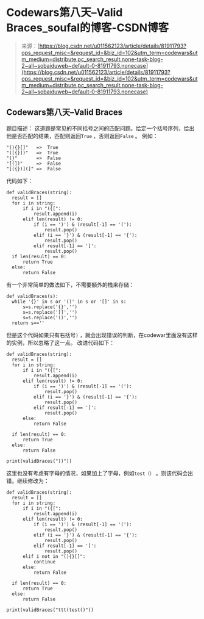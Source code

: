 <!--yml
category: codewars
date: 2022-08-13 11:49:26
-->

# Codewars第八天–Valid Braces_soufal的博客-CSDN博客

> 来源：[https://blog.csdn.net/u011562123/article/details/81911793?ops_request_misc=&request_id=&biz_id=102&utm_term=codewars&utm_medium=distribute.pc_search_result.none-task-blog-2~all~sobaiduweb~default-0-81911793.nonecase](https://blog.csdn.net/u011562123/article/details/81911793?ops_request_misc=&request_id=&biz_id=102&utm_term=codewars&utm_medium=distribute.pc_search_result.none-task-blog-2~all~sobaiduweb~default-0-81911793.nonecase)

## Codewars第八天–Valid Braces

题目描述：
这道题是常见的不同括号之间的匹配问题。给定一个括号序列，给出他是否匹配的结果，匹配则返回`True` ，否则返回`False` 。
例如：

```
"(){}[]"   =>  True
"([{}])"   =>  True
"(}"       =>  False
"[(])"     =>  False
"[({})](]" =>  False
```

代码如下：

```
def validBraces(string):
  result = []
  for i in string:
      if i in "({[":
          result.append(i)
      elif len(result) != 0:
          if (i == ')') & (result[-1] == '('):
              result.pop()
          elif (i == '}') & (result[-1] == '{'):
              result.pop()
          elif result[-1] == '[':
              result.pop()
  if len(result) == 0:
      return True
  else:
      return False
```

有一个非常简单的做法如下，不需要额外的栈来存储：

```
def validBraces(s):
  while '{}' in s or '()' in s or '[]' in s:
      s=s.replace('{}','')
      s=s.replace('[]','')
      s=s.replace('()','')
  return s==''
```

但是这个代码如果只有右括号`)` ，就会出现错误的判断，在codewar里面没有这样的实例，所以忽略了这一点。
改进代码如下：

```
def validBraces(string):
  result = []
  for i in string:
      if i in "({[":
          result.append(i)
      elif len(result) != 0:
          if (i == ')') & (result[-1] == '('):
              result.pop()
          elif (i == '}') & (result[-1] == '{'):
              result.pop()
          elif result[-1] == '[':
              result.pop()
      else:
          return False

  if len(result) == 0:
      return True
  else:
      return False

print(validBraces("))"))
```

这里也没有考虑有字母的情况，如果加上了字母，例如`test（）` 。则该代码会出错。继续修改为：

```
def validBraces(string):
  result = []
  for i in string:
      if i in "({[":
          result.append(i)
      elif len(result) != 0:
          if (i == ')') & (result[-1] == '('):
              result.pop()
          elif (i == '}') & (result[-1] == '{'):
              result.pop()
          elif result[-1] == '[':
              result.pop()
      elif i not in "(){}[]":
          continue
      else:
          return False

  if len(result) == 0:
      return True
  else:
      return False

print(validBraces("ttt(test()"))
```